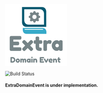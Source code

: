 ![logo](assets/extra-domain-event.png)

![Build Status](https://github.com/abbasamiri/ExtraDomainEvent/workflows/.NET%20Core/badge.svg)

#### ExtraDomainEvent is under implementation.
